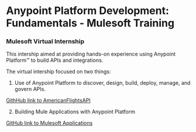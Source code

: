 # Anypoint Platform Development: Fundamentals - Mulesoft Training
### Mulesoft Virtual Internship  

This intership aimed at providing hands-on experience using Anypoint Platform™ to build APIs and integrations.  

The virtual intership focused on two things:  
1.  Use of Anypoint Platform to discover, design, build, deploy, manage, and govern APIs.
   
   [GithHub link to AmericanFlightsAPI](https://github.com/16102/AnypointPlatform-MulesoftVirtualInternship/tree/main/AmericanFlightsAPI)  
   
2.  Building Mule Applications with Anypoint Platform

   [GitHub link to Mulesoft Applications](https://github.com/16102/AnypointPlatform/tree/main/Mule%20Applications)
